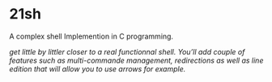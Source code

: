 # 21sh
A complex shell Implemention in C programming.

*get little by littler closer to a real functionnal shell. You’ll add couple of features such as multi-commande management, redirections as well as line edition that will allow you to use arrows for example.*
